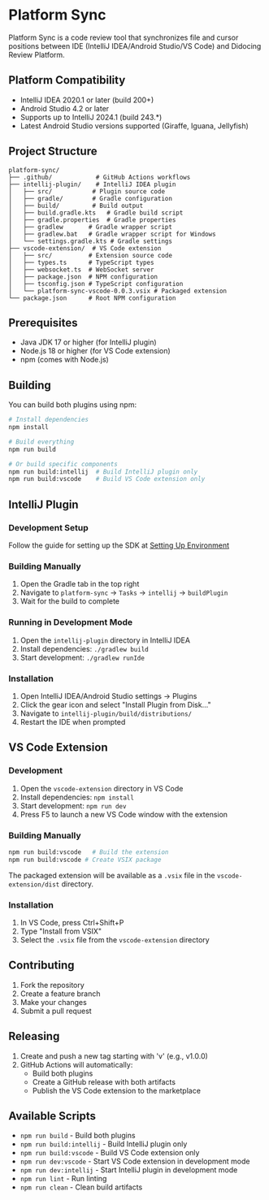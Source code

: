 # Platform Sync

Platform Sync is a code review tool that synchronizes file and cursor positions between IDE (IntelliJ IDEA/Android Studio/VS Code) and Didocing Review Platform.

## Platform Compatibility

- IntelliJ IDEA 2020.1 or later (build 200+)
- Android Studio 4.2 or later
- Supports up to IntelliJ 2024.1 (build 243.\*)
- Latest Android Studio versions supported (Giraffe, Iguana, Jellyfish)

## Project Structure

```
platform-sync/
├── .github/            # GitHub Actions workflows
├── intellij-plugin/    # IntelliJ IDEA plugin
│   ├── src/           # Plugin source code
│   ├── gradle/        # Gradle configuration
│   ├── build/         # Build output
│   ├── build.gradle.kts   # Gradle build script
│   ├── gradle.properties  # Gradle properties
│   ├── gradlew       # Gradle wrapper script
│   ├── gradlew.bat   # Gradle wrapper script for Windows
│   └── settings.gradle.kts # Gradle settings
├── vscode-extension/  # VS Code extension
│   ├── src/          # Extension source code
│   ├── types.ts      # TypeScript types
│   ├── websocket.ts  # WebSocket server
│   ├── package.json  # NPM configuration
│   ├── tsconfig.json # TypeScript configuration
│   └── platform-sync-vscode-0.0.3.vsix # Packaged extension
└── package.json      # Root NPM configuration
```

## Prerequisites

- Java JDK 17 or higher (for IntelliJ plugin)
- Node.js 18 or higher (for VS Code extension)
- npm (comes with Node.js)

## Building

You can build both plugins using npm:

```bash
# Install dependencies
npm install

# Build everything
npm run build

# Or build specific components
npm run build:intellij  # Build IntelliJ plugin only
npm run build:vscode    # Build VS Code extension only
```

## IntelliJ Plugin

### Development Setup

Follow the guide for setting up the SDK at [Setting Up Environment](https://plugins.jetbrains.com/docs/intellij/setting-up-environment.html#preliminary-steps)

### Building Manually

1. Open the Gradle tab in the top right
2. Navigate to `platform-sync` -> `Tasks` -> `intellij` -> `buildPlugin`
3. Wait for the build to complete

### Running in Development Mode

1. Open the `intellij-plugin` directory in IntelliJ IDEA
2. Install dependencies: `./gradlew build`
3. Start development: `./gradlew runIde`

### Installation

1. Open IntelliJ IDEA/Android Studio settings -> Plugins
2. Click the gear icon and select "Install Plugin from Disk..."
3. Navigate to `intellij-plugin/build/distributions/`
4. Restart the IDE when prompted

## VS Code Extension

### Development

1. Open the `vscode-extension` directory in VS Code
2. Install dependencies: `npm install`
3. Start development: `npm run dev`
4. Press F5 to launch a new VS Code window with the extension

### Building Manually

```bash
npm run build:vscode   # Build the extension
npm run build:vscode # Create VSIX package
```

The packaged extension will be available as a `.vsix` file in the `vscode-extension/dist` directory.

### Installation

1. In VS Code, press Ctrl+Shift+P
2. Type "Install from VSIX"
3. Select the `.vsix` file from the `vscode-extension` directory


## Contributing

1. Fork the repository
2. Create a feature branch
3. Make your changes
4. Submit a pull request

## Releasing

1. Create and push a new tag starting with 'v' (e.g., v1.0.0)
2. GitHub Actions will automatically:
   - Build both plugins
   - Create a GitHub release with both artifacts
   - Publish the VS Code extension to the marketplace

## Available Scripts

- `npm run build` - Build both plugins
- `npm run build:intellij` - Build IntelliJ plugin only
- `npm run build:vscode` - Build VS Code extension only
- `npm run dev:vscode` - Start VS Code extension in development mode
- `npm run dev:intellij` - Start IntelliJ plugin in development mode
- `npm run lint` - Run linting
- `npm run clean` - Clean build artifacts
